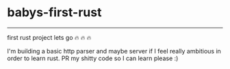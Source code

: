 # babys-first-rust
-------------------
first rust project lets go :fire: :fire: :fire:

I'm building a basic http parser and maybe server if I feel really ambitious in order to learn rust.
PR my shitty code so I can learn please :)
